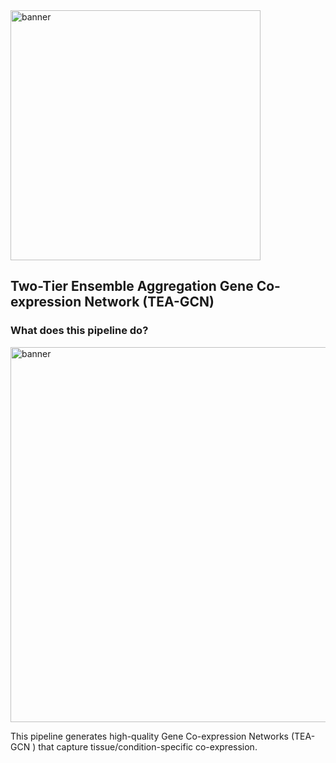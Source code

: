 <img src="https://github.com/user-attachments/assets/682c7b18-fdc6-4353-bf35-28806b296484" alt="banner" width="400"/>

## Two-Tier Ensemble Aggregation Gene Co-expression Network (TEA-GCN)


### What does this pipeline do?

<img src="https://github.com/user-attachments/assets/f31ae18f-5846-49d7-b597-3234a7035ab2" alt="banner" width="600"/>

This pipeline generates high-quality Gene Co-expression Networks (TEA-GCN ) that capture tissue/condition-specific co-expression.

